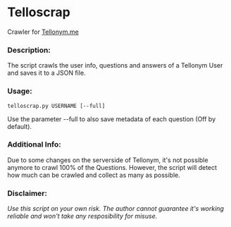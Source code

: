 # Telloscrap
Crawler for [Tellonym.me](https://tellonym.me)


### Description:
The script crawls the user info, questions and answers of a Tellonym User and saves it to a JSON file.

### Usage:
```telloscrap.py USERNAME [--full]```

Use the parameter --full to also save metadata of each question (Off by default).


### Additional Info:
Due to some changes on the serverside of Tellonym, it's not possible anymore to crawl 100% of the Questions.
However, the script will detect how much can be crawled and collect as many as possible.


### Disclaimer:
_Use this script on your own risk. The author cannot guarantee it's working reliable and won't take any resposibility for misuse._

